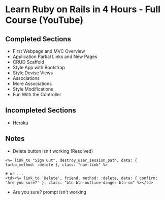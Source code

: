 # Learn Ruby on Rails in 4 Hours - Full Course (YouTube)

## Completed Sections
- First Webpage and MVC Overview
- Application Partial Links and New Pages
- CRUD Scaffold
- Style App with Bootstrap
- Style Devise Views
- Associations
- More Associations
- Style Modifications
- Fun With the Controller

## Incompleted Sections
- [Heroku](https://stackoverflow.com/questions/71529163/problems-with-git-push-heroku-master-no-longer-working)

## Notes
- Delete button isn't working (Resolved)
```erb
<%= link_to "Sign Out", destroy_user_session_path, data: { turbo_method: :delete }, class: "nav-link" %>

# or ...
<td><%= link_to 'Delete', friend, method: :delete, data: { confirm: 'Are you sure?' }, class: "btn btn-outline-danger btn-sm" %></td>

```
- Are you sure? prompt isn't working
